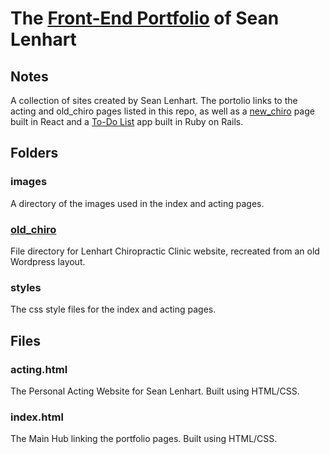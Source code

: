 # The <a href="https://proto-zero.github.io/" target="_blank" rel="noopener">Front-End Portfolio</a> of Sean Lenhart

## Notes

A collection of sites created by Sean Lenhart. The portolio links to the acting and old_chiro pages listed in this repo, as well as a <a href="https://github.com/proto-zero/new-chiro" target="_blank">new_chiro</a> page built in React and a <a href="https://github.com/proto-zero/stickynote" target="_blank" rel="noopener">To-Do List</a> app built in Ruby on Rails.

## Folders

### images

A directory of the images used in the index and acting pages.

### <a href="https://github.com/proto-zero/proto-zero.github.io/tree/master/old_chiro" target="_blank" rel="noopener">old_chiro</a>

File directory for Lenhart Chiropractic Clinic website, recreated from an old Wordpress layout.

### styles

The css style files for the index and acting pages.

## Files

### acting.html

The Personal Acting Website for Sean Lenhart. Built using HTML/CSS.

### index.html

The Main Hub linking the portfolio pages. Built using HTML/CSS.